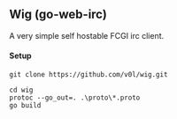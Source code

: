 ## Wig (go-web-irc)

A very simple self hostable FCGI irc client. 

#### Setup 

```git clone https://github.com/v0l/wig.git```

```
cd wig
protoc --go_out=. .\proto\*.proto
go build
```